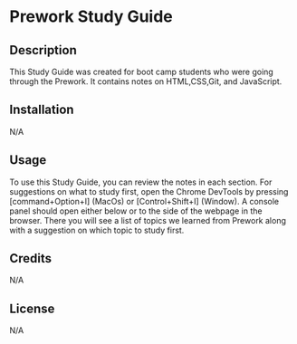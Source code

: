 # Prework Study Guide

## Description

This Study Guide was created for boot camp students who were going through the Prework. It contains notes on HTML,CSS,Git, and JavaScript.




## Installation

N/A

## Usage

To use this Study Guide, you can review the notes in each section. 
For suggestions on what to study first, open the Chrome DevTools by pressing [command+Option+I] (MacOs) or [Control+Shift+I] (Window).
A console panel should open either below or to the side of the webpage in the browser. There you will see a list of topics we learned from Prework along with a suggestion on which topic to study first. 

## Credits

N/A

## License

N/A



